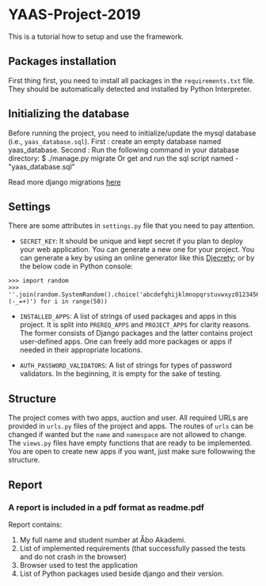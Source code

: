 # YAAS-Project-2019

This is a tutorial how to setup and use the framework.

## Packages installation

First thing first, you need to install all packages in the `requirements.txt` file. 
They should be automatically detected and installed by Python Interpreter.

## Initializing the database

Before running the project, you need to initialize/update the mysql database (i.e., `yaas_database.sql`). 
First : create an empty database named yaas_database.
Second : Run the following command in your database directory: $ ./manage.py migrate
         Or get and run the sql script named - "yaas_database.sql"

Read more django migrations [here](https://docs.djangoproject.com/en/2.2/topics/migrations/)

## Settings

There are some attributes in `settings.py` file that you need to pay attention.

- `SECRET_KEY`: It should be unique and kept secret if you plan to deploy your web application. You can generate a new one 
for your project. You can generate a key by using an online generator like this 
[Djecrety](https://djecrety.ir/); or by the below code in Python console:
```
>>> import random
>>> ''.join(random.SystemRandom().choice('abcdefghijklmnopqrstuvwxyz0123456789!@#$%^&*(-_=+)') for i in range(50))
```

- `INSTALLED_APPS`: A list of strings of used packages and apps in this project. It is split into 
`PREREQ_APPS` and `PROJECT_APPS` for clarity reasons. The former consists of Django packages and 
the latter contains project user-defined apps. One can freely add more packages or apps 
if needed in their appropriate locations.

- `AUTH_PASSWORD_VALIDATORS`: A list of strings for types of password validators. 
In the beginning, it is empty for the sake of testing.

## Structure

The project comes with two apps, auction and user. All required URLs are provided in `urls.py` 
files of the project and apps. The routes of `urls` can be changed if wanted but the `name` and 
`namespace` are not allowed to change. The `views.py` files have empty functions that are ready 
to be implemented. You are open to create new apps if you want, just make sure followwing
the structure.

## Report
### A report is included in a pdf format as readme.pdf
Report contains:
1. My full name and student number at Åbo Akademi.
2. List of implemented requirements (that successfully passed the tests and do not crash in the browser)
3. Browser used to test the application
4. List of Python packages used beside django and their version.
